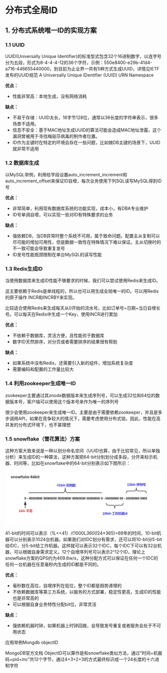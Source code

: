 
# 分布式全局ID

## 1. 分布式系统唯一ID的实现方案
### 1.1 UUID

UUID(Universally Unique Identifier)的标准型式包含32个16进制数字，以连字号分为五段，形式为8-4-4-4-12的36个字符，示例：550e8400-e29b-41d4-a716-446655440000，到目前为止业界一共有5种方式生成UUID，详情见IETF发布的UUID规范 A Universally Unique IDentifier (UUID) URN Namespace

**优点：**
   - 性能非常高：本地生成，没有网络消耗

**缺点：**
   - 不易于存储：UUID太长，16字节128位，通常以36长度的字符串表示，很多场景不适用。
   - 信息不安全：基于MAC地址生成UUID的算法可能会造成MAC地址泄露，这个漏洞曾被用于寻找梅丽莎病毒的制作者位置。
   - ID作为主键时在特定的环境会存在一些问题，比如做DB主键的场景下，UUID就非常不适用

### 1.2 数据库生成

以MySQL举例，利用给字段设置auto_increment_increment和auto_increment_offset来保证ID自增，每次业务使用下列SQL读写MySQL得到ID号

**优点：**
   - 非常简单，利用现有数据库系统的功能实现，成本小，有DBA专业维护
   - ID号单调自增，可以实现一些对ID有特殊要求的业务

**缺点：**
   - 强依赖DB，当DB异常时整个系统不可用，属于致命问题。配置主从复制可以尽可能的增加可用性，但是数据一致性在特殊情况下难以保证。主从切换时的不一致可能会导致重复发号
   - ID发号性能瓶颈限制在单台MySQL的读写性能

### 1.3 Redis生成ID

当使用数据库来生成ID性能不够要求的时候，我们可以尝试使用Redis来生成ID。

这主要依赖于Redis是单线程的，所以也可以用生成全局唯一的ID。可以用Redis的原子操作 INCR和INCRBY来实现。

比较适合使用Redis来生成每天从0开始的流水号。比如订单号=日期+当日自增长号。可以每天在Redis中生成一个Key，使用INCR进行累加

**优点：**
   - 不依赖于数据库，灵活方便，且性能优于数据库
   - 数字ID天然排序，对分页或者需要排序的结果很有帮助

**缺点：**
   - 如果系统中没有Redis，还需要引入新的组件，增加系统复杂度
   - 需要编码和配置的工作量比较大

### 1.4 利用zookeeper生成唯一ID

zookeeper主要通过其znode数据版本来生成序列号，可以生成32位和64位的数据版本号，客户端可以使用这个版本号来作为唯一的序列号

很少会使用zookeeper来生成唯一ID。主要是由于需要依赖zookeeper，并且是多步调用API，如果在竞争较大的情况下，需要考虑使用分布式锁。因此，性能在高并发的分布式环境下，也不甚理想

### 1.5 snowflake（雪花算法）方案

这种方案大致来说是一种以划分命名空间（UUID也算，由于比较常见，所以单独分析）来生成ID的一种算法，这种方案把64-bit分别划分成多段，分开来标示机器、时间等，比如在snowflake中的64-bit分别表示如下图所示：

![](../../images/share/distributed/snowflake/snowflake.png)

41-bit的时间可以表示（1L<<41）/(1000L*3600*24*365)=69年的时间，10-bit机器可以分别表示1024台机器。如果我们对IDC划分有需求，还可以将10-bit分5-bit给IDC，分5-bit给工作机器。这样就可以表示32个IDC，每个IDC下可以有32台机器，可以根据自身需求定义。12个自增序列号可以表示2^12个ID，理论上snowflake方案的QPS约为409.6w/s，这种分配方式可以保证在任何一个IDC的任何一台机器在任意毫秒内生成的ID都是不同的。

**优点：**
   - 毫秒数在高位，自增序列在低位，整个ID都是趋势递增的
   - 不依赖数据库等第三方系统，以服务的方式部署，稳定性更高，生成ID的性能也是非常高的
   - 可以根据自身业务特性分配bit位，非常灵活

**缺点：**
   - 强依赖机器时钟，如果机器上时钟回拨，会导致发号重复或者服务会处于不可用状态

应用举例Mongdb objectID

MongoDB官方文档 ObjectID可以算作是和snowflake类似方法，通过“时间+机器码+pid+inc”共12个字节，通过4+3+2+3的方式最终标识成一个24长度的十六进制字符
